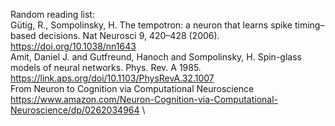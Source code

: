 Random reading list: \
Gütig, R., Sompolinsky, H. The tempotron: a neuron that learns spike timing–based decisions. Nat Neurosci 9, 420–428 (2006). https://doi.org/10.1038/nn1643 \
Amit, Daniel J. and Gutfreund, Hanoch and Sompolinsky, H. Spin-glass models of neural networks. Phys. Rev. A 1985. https://link.aps.org/doi/10.1103/PhysRevA.32.1007 \
From Neuron to Cognition via Computational Neuroscience https://www.amazon.com/Neuron-Cognition-via-Computational-Neuroscience/dp/0262034964 \
